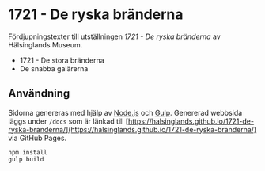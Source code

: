 # 1721 - De ryska bränderna

Fördjupningstexter till utställningen *1721 - De ryska bränderna* av Hälsinglands Museum.

- 1721 - De stora bränderna
- De snabba galärerna

## Användning

Sidorna genereras med hjälp av [Node.js](https://www.npmjs.com/get-npm) och [Gulp](https://gulpjs.com/). Genererad webbsida läggs under `/docs` som är länkad till [https://halsinglands.github.io/1721-de-ryska-branderna/](https://halsinglands.github.io/1721-de-ryska-branderna/) via GitHub Pages.

```shell
npm install
gulp build
```
